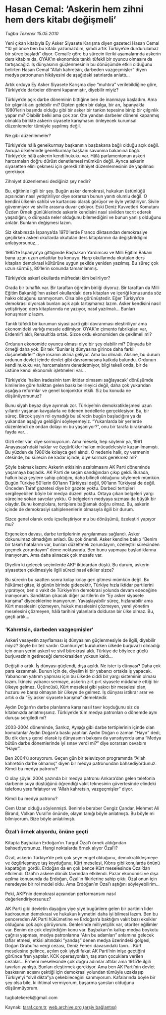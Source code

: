# Hasan Cemal: ‘Askerin hem zihni hem ders kitabı değişmeli’

*Tuğba Tekerek 15.05.2010*

<div class="yazi"><p>Yeni çıkan kitabıyla Ey Asker Siyasete Karışma diyen gazeteci Hasan Cemal “10 yıl önce ben bu kitabı yazamazdım, şimdi artık Türkiye’de durdurulamaz bir süreç başladı” diyor. Cemal’e göre bu sürecin ileriki aşamalarında askerin ders kitabını da, OYAK’ın ekonomide tanklı tüfekli bir oyuncu olmasını da tartışacağız. İş dünyasının güçlenmesinin bu dönüşümde etkili olduğunu belirten Hasan Cemal “Allah kahretsin, darbeden vazgeçmişler” diyen medya patronunun hikâyesini de aşağıdaki satırlarda anlattı... </p>
<p>Artık orduya Ey Asker Siyasete Karışma diye “muhtıra” verilebildiğine göre, Türkiye’de darbeler dönemi kapanmıştır, diyebilir miyiz?</p>
<p>Türkiye’de açık darbe döneminin bittiğine ben de inanmaya başladım. Ama bir çılgınlık anı gelebilir mi? Dipten gelen bir dalga, bir an, İspanya’da 1980’lerin başında olduğu gibi bir asker bir tankın tepesine binip bir çılgınlık yapar mı? Olabilir belki ama çok zor. Öte yandan darbeler dönemi kapanmış olmakla birlikte askerin siyasete karışmasını önleyecek kurumsal düzenlemeler tümüyle yapılmış değil. </p>
<p>Ne gibi düzenlemeler?</p>
<p>Türkiye’de hâlâ genelkurmay başkanının başbakana bağlı olduğu açık değil. Avrupa ülkelerinde genelkurmay başkanı savunma bakanına bağlı. Türkiye’de hâlâ askerin kendi hukuku var. Hâlâ parlamentonun askeri harcamaları doğru dürüst denetlemesi mümkün değil. Ayrıca askerin siyasetten elini çekmesi için gerekli zihniyet düzenlemesinin de yapılması gerekiyor.</p>
<p>Zihniyet düzenlemesi dediğiniz şey nedir?</p>
<p>Bu, eğitimle ilgili bir şey. Bugün asker demokrasi, hukukun üstünlüğü açısından nasıl yetiştiriliyor diye sorarsan bunun yanıtı olumlu değil. O kendini ülkenin sahibi ve kurtarıcısı olarak görüyor ve öyle yetiştiriyor. Sivile güvenmiyor ve siville arasına duvar çekiyor. Eski Deniz Kuvvetleri Komutanı Özden Örnek günlüklerinde askerin kendisini nasıl sivilden tecrit ederek yaşadığını, o dünyada neler olduğunu bilemediğini ve bunun yanlış olduğunu anlatır. Bunların değişmesi lazım. </p>
<p>Siz kitabınızda İspanya’da 1970’lerde Franco diktasından demokrasiye geçilirken askeri okullarda okutulan ders kitaplarının da değiştirildiğini anlatıyorsunuz...</p>
<p>1985’te İspanya’ya gittiğimde Başbakan Yardımcısı ve Milli Eğitim Bakanı bana uzun uzun anlattılar bu konuyu. Harp okullarında okutulan ders kitapları demokrasi kültürüne uygun şekilde yeniden yazılmış. Bu süreç çok uzun sürmüş, 80’lerin sonunda tamamlanmış.</p>
<p>Türkiye’de askerî okullarda müfredatı kim belirliyor?</p>
<p>Orada bir tuhaflık var. Bir taraftan öğretim birliği diyoruz. Bir taraftan da Milli Eğitim Bakanlığı’nın askerî okullardaki ders kitapları ve içeriği konusunda söz hakkı olduğunu sanmıyorum. Olsa bile görünüştedir. Eğer Türkiye’de demokrasi diyorsak bunları açık açık tartışmamız lazım. Asker kendisini nasıl yetiştiriyor, ders kitaplarında ne yazıyor, nasıl yazılmalı... Bunları konuşmamız lazım. </p>
<p>Tanklı tüfekli bir kurumun siyasi parti gibi davranması eleştiriliyor ama ekonomideki varlığı mesele edilmiyor. OYAK’ın çimento fabrikaları var, Erdemir’i aldı, Renault’da ortak. Sizce ordu ekonomiden de çekilmeli mi?</p>
<p>Ordunun ekonomide oyuncu olması diye bir şey olabilir mi? Dünyada bir örneği daha yok. Bir tek “Bunlar iş dünyasına girince daha farklı düşünebilirler” diye insanın aklına geliyor. Ama bu olmadı. Aksine, bu durum ordunun devlet içinde devlet gibi davranmasına katkıda bulundu. Ordunun kendi hukuku var, harcamalarını denetletmiyor, bilgi tekeli onda, bir de üstüne kendi ekonomik işletmeleri var...</p>
<p>Türkiye’de ‘halkın iradesinin tam iktidar olmasını sağlayacak’ dönüşümde kimilerine göre halktan gelen baskı belirleyici değil, daha çok yukarıdan aşağıya reformlar ve genel konjonktür etkili. Siz bu konuda ne düşünüyorsunuz?</p>
<p>Bunu siyah beyaz diye ayırmak zor. Türkiye’nin demokratikleşmesi uzun yıllardır yaşanan kavgalarla ve ödenen bedellerle gerçekleşiyor. Bu, bir süreç. Birçok şeyin rol oynadığı bu sürecin bugün başladığını ya da yukarıdan aşağıya geldiğini söyleyemeyiz. “Yukarılarda bir yerlerde düzenlendi de ondan dolayı mı bu yaşanıyor?”, onu bir tarafa bırakmakta fayda var...</p>
<p>Gizli eller var, diye sormuyorum. Ama mesela, hep söylenir ya, 1961 Anayasası’ndaki haklar ve özgürlükler halkın mücadelesiyle kazanılmamıştı. Bu yüzden de 1980’de kolayca geri alındı. O nedenle halk, oy vermenin ötesinde, bu sürecin ne kadar içinde, diye sormak gerekmez mi?</p>
<p>Şöyle bakmak lazım: Askerin etkisinin azaltılmasını AK Parti döneminde yaşamaya başladık. AK Parti de seçim sandığından çıkıp geldi. Burada, halkın bazı şeylere sahip çıktığını, daha bilinçli olduğunu söylemek mümkün. Bugün Türkiye 50’lerin 60’ların Türkiyesi değil, 90’ların Türkiyesi de değil. Önceden Taraf gazetesi diye bir gazete yoktu. Darbeci tertipleri sergileyebilen böyle bir medya düzeni yoktu. Ortaya çıkan belgeleri yargı sürecine sokan savcılar yoktu. O belgelerin medyaya sızması da büyük bir olaydır. Bunu komplolara, tertiplere bağlamak doğru olmaz. Bu, askerin içinde de demokrasiyi sahiplenenlerin olmasıyla ilgili bir durum. </p>
<p>Sizce genel olarak ordu içselleştiriyor mu bu dönüşümü, özeleştiri yapıyor mu? </p>
<p>Ergenekon davası, darbe tertiplerinin yargılanması sağlandı. Asker dokunulmaz olmadığını anladı. Bu çok önemli. Asker kendine bakıp “Benim bir takım hatalarım var, bunları düzeltmek zorundayım, özeleştiri sürecinden geçmek zorundayım” deme noktasında. Ben bunu yapmaya başladıklarına inanıyorum. Ama daha alınacak çok mesafe var. </p>
<p>Diyelim ki gelecek seçimlerde AKP iktidardan düştü. Bu durum, askerin siyasetten çekilmesiyle ilgili süreci nasıl etkiler sizce?</p>
<p>Bu sürecin bu saatten sonra kolay kolay geri gitmesi mümkün değil. Bu hükümet gitse, ki günün birinde gidecektir, Türkiye hızla iktidar partilerini yıpratıyor, ben o vakit de Türkiye’nin demokrasi yolunda devam edeceğine inanıyorum. Sandıktan çıkacak diğer partilerin de “Ey asker siyasete karışma” diyeceklerine inanıyorum. Yavaşlayabilir süreç, hızlanabilir ama Kürt meselesini çözmeyen, hukuk meselesini çözmeyen, yerel yönetim meselesini çözmeyen, hâlâ tarihini yalanlarla dolduran bir ülke olmaz. Bu, geçti artık... </p>
<h3>‘Kahretsin, darbeden vazgeçmişler’</h3>
<p>Askerî vesayetin zayıflaması iş dünyasının güçlenmesiyle de ilgili, diyebilir miyiz? Şöyle bir tez vardır: Cumhuriyet kurulurken ülkede burjuvazi olmadığı için onun yerini askerî ve sivil bürokrasi aldı. Türkiye de böylece güçlü burjuvazinin getireceği demokrasiden yoksun kaldı...</p>
<p>Değişti o artık. İş dünyası güçlendi, dışa açıldı. Ne ister iş dünyası? Daha çok para kazanmak. Bunun için de, diyelim ki bir yabancı ortakla iş yapacak. Yabancının yatırım yapması için bu ülkede ciddi bir yargı sisteminin olması lazım. İkincisi yabancı sermaye, askerin zırt pırt siyasete müdahale ettiği bir ülkeye gelmez. Üçüncüsü, Kürt meselesi gibi yakıcı bir meselesi olan, huzuru ve barışı olmayan bir ülkeye de gelmez. İş dünyası istikrar arar ve artık o da “Ey asker siyasete karışma” demektedir. </p>
<p>Aydın Doğan’ın darbe planlarına karşı nasıl tavır koyduğunu siz de kitabınızda anlatmışsınız. Türkiye’de tüm medya patronları o dönemde aynı duruşu sergiledi mi?</p>
<p>2003-2004 döneminde, Sarıkız, Ayışığı gibi darbe tertiplerinin içinde olan komutanlar Aydın Doğan’a baskı yaptılar. Aydın Doğan o zaman “Hayır” dedi, Bu dik duruş genel olarak iş dünyasının bakışını da yansıtıyordu ama “Medya bütün darbe dönemlerinde iyi sınav verdi mi?” diye sorarsan cevabım “Hayır”. </p>
<p>Ben 2004’ü soruyorum. Geçen gün bir televizyon programında “Allah kahretsin darbe olmamış” diyen bir medya patronundan bahsediyordunuz. Kimdi bu medya patronu?</p>
<p>O olay şöyle: 2004 yazında bir medya patronu Ankara’dan gelen telefonla darbenin suya düştüğünü öğrendiği vakit teknesinin güvertesinde elindeki telefonu yere fırlatıyor ve “Allah kahretsin, vazgeçmişler” diyor. </p>
<p>Kimdi bu medya patronu?</p>
<p>Cem Uzan olduğu söylenmişti. Benimle beraber Cengiz Çandar, Mehmet Ali Birand, Volkan Vural’ın önünde, olayın tanığı böyle anlatmıştı. Bu böyle mi bilmiyorum. Bize böyle anlatılmıştı. </p>
<h3>Özal’ı örnek alıyordu, önüne geçti</h3>
<p>Kitapta Başbakan Erdoğan’ın Turgut Özal’ı örnek aldığından bahsediyorsunuz. Hangi noktalarda örnek alıyor Özal’ı?</p>
<p>Özal, askerin Türkiye’de pek çok şeye engel olduğunu, demokratikleşmeye ve özgürleşmeye taş koyduğunu, Kürt meselesi, Kıbrıs gibi konularda önünü kapattığını gördü. Erdoğan da en çok bence Kürt meselesinde Özal’dan etkilendi. Özal’ın askere dönük tavrından etkilendi. Pazar ekonomisi ve dışa açılma konusunda da Erdoğan, Özal’ın fikirlerine sahip çıktı. Özal onun için neredeyse bir rol model oldu. Ama Erdoğan’ın Özal’ı aştığını söyleyebilirim...</p>
<p>Peki, AKP’nin demokrasi açısından performansını nasıl değerlendiriyorsunuz?</p>
<p>AK Parti gibi devletin dayağını yiye yiye bugünlere gelen bir partinin lider kadrosunun demokrasi ve hukukun kıymetini daha iyi bilmesi lazım. Ben bu pencereden AK Parti hükümetine ve Erdoğan’a baktığım vakit bazı eksikler olduğunu çok açık görüyorum. Genlerinde milliyetçilik var, otoriter eğilimler var. Benim de çok eleştirdiğim konu var. Başbakan’ın kalkıp medya boykotu çağrısı yapması, medya patronlarına “Atın bu adamları” anlamına gelecek laflar etmesi, etkisi altındaki “yandaş” denen medya üzerindeki gölgesi, Doğan Grubu’na vergi cezası, Deniz Feneri davasındaki tavrı... Kürt meselesine gelince, açılım çok iyiydi fakat AK Parti’nin inişe geçtiğini görünce fren yaptılar. KCK operasyonları, taş atan çocuklara verilen cezalar... Ermeni meselesinde çok doğru adımlar attılar ama 1915’le ilgili tavırları yanlıştı. Bunları eleştirmek gerekiyor. Ama ben AK Parti’nin devlet baskısının acısını çektiği için demokrasi yolundan tümüyle uzaklaşıp Türkiye’yi “sivil dikta”ya çekebileceğini sanmıyorum. Kafalarında böyle bir şey olsa bile, ki ihtimal vermiyorum, başarma şansları olduğunu düşünmüyorum. </p>
<p>tugbatekerek@gmail.com </p></div>

Kaynak: [taraf.com.tr](http://www.taraf.com.tr:80/tugba-tekerek/makale-hasan-cemal-askerin-hem-zihni-hem-ders-kitabi.htm), [web.archive.org (arşiv bağlantısı)](http://web.archive.org/web/20100518064840/http://www.taraf.com.tr:80/tugba-tekerek/makale-hasan-cemal-askerin-hem-zihni-hem-ders-kitabi.htm)

